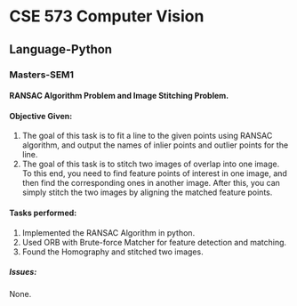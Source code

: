 
# CSE 573 Computer Vision 
## Language-Python
### Masters-SEM1

#### RANSAC Algorithm Problem and Image Stitching Problem.
#### Objective Given:
1. The goal of this task is to fit a line to the given points using RANSAC algorithm, and output
the names of inlier points and outlier points for the line.
2. The goal of this task is to stitch two images of overlap into one image.
To this end, you need to find feature points of interest in one image, and then find
the corresponding ones in another image. After this, you can simply stitch the two images
by aligning the matched feature points.

#### Tasks performed:
1. Implemented the RANSAC Algorithm in python. 
2. Used ORB with Brute-force Matcher for feature detection and matching.
3. Found the Homography and stitched two images.


##### Issues:
None.
